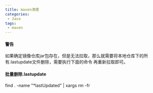 ```yaml
---
title: maven清理
categories:
 - Java
tags: 
 - maven
---
```



#### 警告
如果确定镜像仓库jar包存在，但是无法拉取，那么就需要将本地仓库下的所有.lastupdate文件删除，需要执行下面的命令
再重新拉取即可。

#### 批量删除.lastupdate
find . -name "*lastUpdated" | xargs rm -fr















